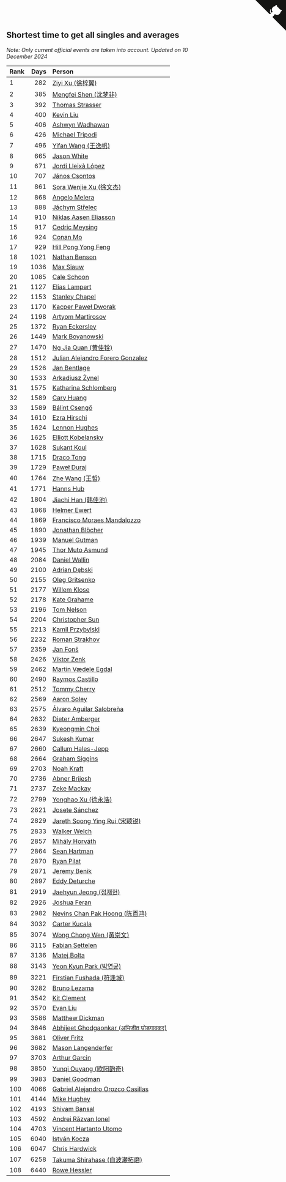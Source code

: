 ## Shortest time to get all singles and averages

*Note: Only current official events are taken into account.*
*Updated on 10 December 2024*

| Rank | Days | Person |
| :--- | ---: | :--- |
| 1 | 282 | [Ziyi Xu (徐梓翼)](https://www.worldcubeassociation.org/persons/2023XUZI01) |
| 2 | 385 | [Mengfei Shen (沈梦非)](https://www.worldcubeassociation.org/persons/2018SHEN07) |
| 3 | 392 | [Thomas Strasser](https://www.worldcubeassociation.org/persons/2022STRA10) |
| 4 | 400 | [Kevin Liu](https://www.worldcubeassociation.org/persons/2023LIUK02) |
| 5 | 406 | [Ashwyn Wadhawan](https://www.worldcubeassociation.org/persons/2022WADH02) |
| 6 | 426 | [Michael Tripodi](https://www.worldcubeassociation.org/persons/2021TRIP01) |
| 7 | 496 | [Yifan Wang (王逸帆)](https://www.worldcubeassociation.org/persons/2017WANY29) |
| 8 | 665 | [Jason White](https://www.worldcubeassociation.org/persons/2016WHIT16) |
| 9 | 671 | [Jordi Lleixà López](https://www.worldcubeassociation.org/persons/2023LOPE09) |
| 10 | 707 | [János Csontos](https://www.worldcubeassociation.org/persons/2022CSON01) |
| 11 | 861 | [Sora Wenjie Xu (徐文杰)](https://www.worldcubeassociation.org/persons/2016XUWE02) |
| 12 | 868 | [Angelo Melera](https://www.worldcubeassociation.org/persons/2022MELE01) |
| 13 | 888 | [Jáchym Střelec](https://www.worldcubeassociation.org/persons/2022STRE03) |
| 14 | 910 | [Niklas Aasen Eliasson](https://www.worldcubeassociation.org/persons/2021ELIA01) |
| 15 | 917 | [Cedric Meysing](https://www.worldcubeassociation.org/persons/2017MEYS02) |
| 16 | 924 | [Conan Mo](https://www.worldcubeassociation.org/persons/2020MOCO01) |
| 17 | 929 | [Hill Pong Yong Feng](https://www.worldcubeassociation.org/persons/2017FENG10) |
| 18 | 1021 | [Nathan Benson](https://www.worldcubeassociation.org/persons/2022BENS01) |
| 19 | 1036 | [Max Siauw](https://www.worldcubeassociation.org/persons/2017SIAU02) |
| 20 | 1085 | [Cale Schoon](https://www.worldcubeassociation.org/persons/2014SCHO02) |
| 21 | 1127 | [Elias Lampert](https://www.worldcubeassociation.org/persons/2021LAMP01) |
| 22 | 1153 | [Stanley Chapel](https://www.worldcubeassociation.org/persons/2016CHAP04) |
| 23 | 1170 | [Kacper Paweł Dworak](https://www.worldcubeassociation.org/persons/2020DWOR01) |
| 24 | 1198 | [Artyom Martirosov](https://www.worldcubeassociation.org/persons/2016MART29) |
| 25 | 1372 | [Ryan Eckersley](https://www.worldcubeassociation.org/persons/2019ECKE02) |
| 26 | 1449 | [Mark Boyanowski](https://www.worldcubeassociation.org/persons/2014BOYA01) |
| 27 | 1470 | [Ng Jia Quan (黄佳铨)](https://www.worldcubeassociation.org/persons/2015QUAN03) |
| 28 | 1512 | [Julian Alejandro Forero Gonzalez](https://www.worldcubeassociation.org/persons/2018GONZ30) |
| 29 | 1526 | [Jan Bentlage](https://www.worldcubeassociation.org/persons/2010BENT01) |
| 30 | 1533 | [Arkadiusz Żynel](https://www.worldcubeassociation.org/persons/2018ZYNE01) |
| 31 | 1575 | [Katharina Schlomberg](https://www.worldcubeassociation.org/persons/2020SCHL01) |
| 32 | 1589 | [Cary Huang](https://www.worldcubeassociation.org/persons/2015HUAN48) |
| 33 | 1589 | [Bálint Csengő](https://www.worldcubeassociation.org/persons/2019CSEN01) |
| 34 | 1610 | [Ezra Hirschi](https://www.worldcubeassociation.org/persons/2019HIRS01) |
| 35 | 1624 | [Lennon Hughes](https://www.worldcubeassociation.org/persons/2017HUGH04) |
| 36 | 1625 | [Elliott Kobelansky](https://www.worldcubeassociation.org/persons/2019KOBE03) |
| 37 | 1628 | [Sukant Koul](https://www.worldcubeassociation.org/persons/2014KOUL01) |
| 38 | 1715 | [Draco Tong](https://www.worldcubeassociation.org/persons/2020TONG02) |
| 39 | 1729 | [Paweł Duraj](https://www.worldcubeassociation.org/persons/2016DURA09) |
| 40 | 1764 | [Zhe Wang (王哲)](https://www.worldcubeassociation.org/persons/2019WANZ21) |
| 41 | 1771 | [Hanns Hub](https://www.worldcubeassociation.org/persons/2013HUBH01) |
| 42 | 1804 | [Jiachi Han (韩佳池)](https://www.worldcubeassociation.org/persons/2014HANJ02) |
| 43 | 1868 | [Helmer Ewert](https://www.worldcubeassociation.org/persons/2015EWER01) |
| 44 | 1869 | [Francisco Moraes Mandalozzo](https://www.worldcubeassociation.org/persons/2017MAND13) |
| 45 | 1890 | [Jonathan Blöcher](https://www.worldcubeassociation.org/persons/2018BLOC01) |
| 46 | 1939 | [Manuel Gutman](https://www.worldcubeassociation.org/persons/2017GUTM01) |
| 47 | 1945 | [Thor Muto Asmund](https://www.worldcubeassociation.org/persons/2017ASMU01) |
| 48 | 2084 | [Daniel Wallin](https://www.worldcubeassociation.org/persons/2013WALL03) |
| 49 | 2100 | [Adrian Dębski](https://www.worldcubeassociation.org/persons/2017DEBS01) |
| 50 | 2155 | [Oleg Gritsenko](https://www.worldcubeassociation.org/persons/2011GRIT01) |
| 51 | 2177 | [Willem Klose](https://www.worldcubeassociation.org/persons/2017KLOS01) |
| 52 | 2178 | [Kate Grahame](https://www.worldcubeassociation.org/persons/2018GRAH05) |
| 53 | 2196 | [Tom Nelson](https://www.worldcubeassociation.org/persons/2013NELS01) |
| 54 | 2204 | [Christopher Sun](https://www.worldcubeassociation.org/persons/2017SUNC02) |
| 55 | 2213 | [Kamil Przybylski](https://www.worldcubeassociation.org/persons/2016PRZY01) |
| 56 | 2232 | [Roman Strakhov](https://www.worldcubeassociation.org/persons/2012STRA02) |
| 57 | 2359 | [Jan Fonš](https://www.worldcubeassociation.org/persons/2017FONS04) |
| 58 | 2426 | [Viktor Zenk](https://www.worldcubeassociation.org/persons/2016ZENK01) |
| 59 | 2462 | [Martin Vædele Egdal](https://www.worldcubeassociation.org/persons/2013EGDA02) |
| 60 | 2490 | [Raymos Castillo](https://www.worldcubeassociation.org/persons/2017CAST41) |
| 61 | 2512 | [Tommy Cherry](https://www.worldcubeassociation.org/persons/2015CHER07) |
| 62 | 2569 | [Aaron Soley](https://www.worldcubeassociation.org/persons/2017SOLE01) |
| 63 | 2575 | [Álvaro Aguilar Salobreña](https://www.worldcubeassociation.org/persons/2015SALO01) |
| 64 | 2632 | [Dieter Amberger](https://www.worldcubeassociation.org/persons/2016AMBE02) |
| 65 | 2639 | [Kyeongmin Choi](https://www.worldcubeassociation.org/persons/2017CHOI07) |
| 66 | 2647 | [Sukesh Kumar](https://www.worldcubeassociation.org/persons/2017KUMA30) |
| 67 | 2660 | [Callum Hales-Jepp](https://www.worldcubeassociation.org/persons/2012HALE01) |
| 68 | 2664 | [Graham Siggins](https://www.worldcubeassociation.org/persons/2016SIGG01) |
| 69 | 2703 | [Noah Kraft](https://www.worldcubeassociation.org/persons/2016KRAF01) |
| 70 | 2736 | [Abner Brijesh](https://www.worldcubeassociation.org/persons/2016BRIJ01) |
| 71 | 2737 | [Zeke Mackay](https://www.worldcubeassociation.org/persons/2015MACK06) |
| 72 | 2799 | [Yonghao Xu (徐永浩)](https://www.worldcubeassociation.org/persons/2017XUYO01) |
| 73 | 2821 | [Josete Sánchez](https://www.worldcubeassociation.org/persons/2015SANC18) |
| 74 | 2829 | [Jareth Soong Ying Rui (宋颖锐)](https://www.worldcubeassociation.org/persons/2016SOON01) |
| 75 | 2833 | [Walker Welch](https://www.worldcubeassociation.org/persons/2011WELC01) |
| 76 | 2857 | [Mihály Horváth](https://www.worldcubeassociation.org/persons/2016HORV04) |
| 77 | 2864 | [Sean Hartman](https://www.worldcubeassociation.org/persons/2016HART02) |
| 78 | 2870 | [Ryan Pilat](https://www.worldcubeassociation.org/persons/2016PILA03) |
| 79 | 2871 | [Jeremy Benik](https://www.worldcubeassociation.org/persons/2016BENI05) |
| 80 | 2897 | [Eddy Deturche](https://www.worldcubeassociation.org/persons/2014DETU01) |
| 81 | 2919 | [Jaehyun Jeong (정재현)](https://www.worldcubeassociation.org/persons/2016JEON02) |
| 82 | 2926 | [Joshua Feran](https://www.worldcubeassociation.org/persons/2011FERA01) |
| 83 | 2982 | [Nevins Chan Pak Hoong (陈百鸿)](https://www.worldcubeassociation.org/persons/2010CHAN20) |
| 84 | 3032 | [Carter Kucala](https://www.worldcubeassociation.org/persons/2015KUCA01) |
| 85 | 3074 | [Wong Chong Wen (黄崇文)](https://www.worldcubeassociation.org/persons/2014WENW01) |
| 86 | 3115 | [Fabian Settelen](https://www.worldcubeassociation.org/persons/2015SETT01) |
| 87 | 3136 | [Matej Bolta](https://www.worldcubeassociation.org/persons/2015BOLT01) |
| 88 | 3143 | [Yeon Kyun Park (박연균)](https://www.worldcubeassociation.org/persons/2016PARK10) |
| 89 | 3221 | [Firstian Fushada (符逢城)](https://www.worldcubeassociation.org/persons/2015FUSH01) |
| 90 | 3282 | [Bruno Lezama](https://www.worldcubeassociation.org/persons/2014LEZA02) |
| 91 | 3542 | [Kit Clement](https://www.worldcubeassociation.org/persons/2008CLEM01) |
| 92 | 3570 | [Evan Liu](https://www.worldcubeassociation.org/persons/2009LIUE01) |
| 93 | 3586 | [Matthew Dickman](https://www.worldcubeassociation.org/persons/2013DICK01) |
| 94 | 3646 | [Abhijeet Ghodgaonkar (अभिजीत घोडगावकर)](https://www.worldcubeassociation.org/persons/2013GHOD01) |
| 95 | 3681 | [Oliver Fritz](https://www.worldcubeassociation.org/persons/2014FRIT02) |
| 96 | 3682 | [Mason Langenderfer](https://www.worldcubeassociation.org/persons/2013LANG03) |
| 97 | 3703 | [Arthur Garcin](https://www.worldcubeassociation.org/persons/2014GARC27) |
| 98 | 3850 | [Yunqi Ouyang (欧阳韵奇)](https://www.worldcubeassociation.org/persons/2007YUNQ01) |
| 99 | 3983 | [Daniel Goodman](https://www.worldcubeassociation.org/persons/2013GOOD01) |
| 100 | 4066 | [Gabriel Alejandro Orozco Casillas](https://www.worldcubeassociation.org/persons/2008CASI01) |
| 101 | 4144 | [Mike Hughey](https://www.worldcubeassociation.org/persons/2007HUGH01) |
| 102 | 4193 | [Shivam Bansal](https://www.worldcubeassociation.org/persons/2011BANS02) |
| 103 | 4592 | [Andrei Răzvan Ionel](https://www.worldcubeassociation.org/persons/2012IONE01) |
| 104 | 4703 | [Vincent Hartanto Utomo](https://www.worldcubeassociation.org/persons/2010UTOM01) |
| 105 | 6040 | [István Kocza](https://www.worldcubeassociation.org/persons/2005KOCZ01) |
| 106 | 6047 | [Chris Hardwick](https://www.worldcubeassociation.org/persons/2003HARD01) |
| 107 | 6258 | [Takuma Shirahase (白波瀬拓磨)](https://www.worldcubeassociation.org/persons/2007SHIR01) |
| 108 | 6440 | [Rowe Hessler](https://www.worldcubeassociation.org/persons/2007HESS01) |


<a href="https://github.com/JustinTimeCuber/wca_statistics" class="github-corner" aria-label="View source on Github"><svg width="80" height="80" viewBox="0 0 250 250" style="fill:#151513; color:#fff; position: absolute; top: 0; border: 0; right: 0;" aria-hidden="true"><path d="M0,0 L115,115 L130,115 L142,142 L250,250 L250,0 Z"></path><path d="M128.3,109.0 C113.8,99.7 119.0,89.6 119.0,89.6 C122.0,82.7 120.5,78.6 120.5,78.6 C119.2,72.0 123.4,76.3 123.4,76.3 C127.3,80.9 125.5,87.3 125.5,87.3 C122.9,97.6 130.6,101.9 134.4,103.2" fill="currentColor" style="transform-origin: 130px 106px;" class="octo-arm"></path><path d="M115.0,115.0 C114.9,115.1 118.7,116.5 119.8,115.4 L133.7,101.6 C136.9,99.2 139.9,98.4 142.2,98.6 C133.8,88.0 127.5,74.4 143.8,58.0 C148.5,53.4 154.0,51.2 159.7,51.0 C160.3,49.4 163.2,43.6 171.4,40.1 C171.4,40.1 176.1,42.5 178.8,56.2 C183.1,58.6 187.2,61.8 190.9,65.4 C194.5,69.0 197.7,73.2 200.1,77.6 C213.8,80.2 216.3,84.9 216.3,84.9 C212.7,93.1 206.9,96.0 205.4,96.6 C205.1,102.4 203.0,107.8 198.3,112.5 C181.9,128.9 168.3,122.5 157.7,114.1 C157.9,116.9 156.7,120.9 152.7,124.9 L141.0,136.5 C139.8,137.7 141.6,141.9 141.8,141.8 Z" fill="currentColor" class="octo-body"></path></svg></a><style>.github-corner:hover .octo-arm{animation:octocat-wave 560ms ease-in-out}@keyframes octocat-wave{0%,100%{transform:rotate(0)}20%,60%{transform:rotate(-25deg)}40%,80%{transform:rotate(10deg)}}@media (max-width:500px){.github-corner:hover .octo-arm{animation:none}.github-corner .octo-arm{animation:octocat-wave 560ms ease-in-out}}</style>
